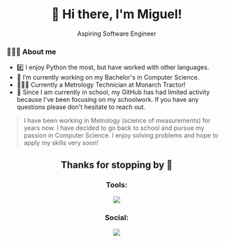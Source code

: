<div align="center">
  <h1>👋 Hi there, I'm Miguel!</h1>
  <p>Aspiring Software Engineer</p>
</div>

### 👨🏽‍💻 About me
- #️⃣  I enjoy Python the most, but have worked with other languages.
- 🔭 I’m currently working on my Bachelor's in Computer Science.
- 👨🏽‍💻 Currently a Metrology Technician at Monarch Tractor!
- 🛑 Since I am currently in school, my GitHub has had limited activity because I've been focusing on my schoolwork. If you have any questions please don't hesitate to reach out.

> I have been working in Metrology (science of measurements) for years now. I have decided to go back to school and pursue my passion in Computer Science. I enjoy solving problems and hope to apply my skills very soon!

<h2 align="center">Thanks for stopping by 👋</h2>


<h3 align="center">Tools:</h3>
<p align="center">
  <a href="https://skillicons.dev">
    <img src="https://skillicons.dev/icons?i=html,css,js,java,react,bootstrap,spring,visualstudio,vscode." />
  </a>
</p>

<div align="center">
  
  <h3 align="center">Social:</h3>
  <a href="https://www.linkedin.com/in/migayala/" target=”_blank”>
    <img src="https://img.shields.io/badge/LinkedIn-blue?logo=linkedin&logoColor=white&style=for-the-badge">
  </a>
 

 
